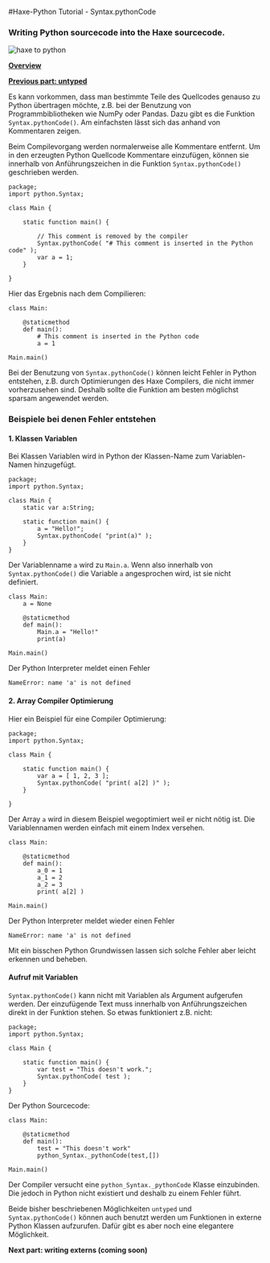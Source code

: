 #Haxe-Python Tutorial - Syntax.pythonCode

<h3>Writing Python sourcecode into the Haxe sourcecode.</h3>

![haxe to python](https://i.imgsafe.org/e1a5de8b18.jpg)

[**Overview**](https://steemit.com/programming/@kkaos/haxe-python-tutorial-intro)

[**Previous part: untyped**](https://steemit.com/programming/@kkaos/haxe-python-tutorial-untyped)

Es kann vorkommen, dass man bestimmte Teile des Quellcodes genauso zu Python übertragen möchte, z.B. bei der Benutzung von Programmbibliotheken wie NumPy oder Pandas. Dazu gibt es die Funktion `Syntax.pythonCode()`. Am einfachsten lässt sich das anhand von Kommentaren zeigen.

Beim Compilevorgang werden normalerweise alle Kommentare entfernt. Um in den erzeugten Python Quellcode Kommentare einzufügen, können sie innerhalb von Anführungszeichen in die Funktion `Syntax.pythonCode()` geschrieben werden.

    package;
    import python.Syntax;
    
    class Main {
    	
    	static function main() {
    		
    		// This comment is removed by the compiler
    		Syntax.pythonCode( "# This comment is inserted in the Python code" );
    		var a = 1;
    	}
    	
    }

Hier das Ergebnis nach dem Compilieren:
    
    class Main:
    
    	@staticmethod
    	def main():
    		# This comment is inserted in the Python code
    		a = 1

    Main.main()
    
Bei der Benutzung  von `Syntax.pythonCode()` können leicht Fehler in Python entstehen, z.B. durch Optimierungen des Haxe Compilers, die nicht immer vorherzusehen sind. Deshalb sollte die Funktion am besten möglichst sparsam angewendet werden.

<h3>Beispiele bei denen Fehler entstehen</h3>

<h4>1. Klassen Variablen</h4>

Bei Klassen Variablen wird in Python der Klassen-Name zum Variablen-Namen hinzugefügt.  

	package;    
	import python.Syntax;
    
    class Main {
    	static var a:String;
    	
    	static function main() {
    		a = "Hello!";
    		Syntax.pythonCode( "print(a)" );
    	}
    }

Der Variablenname `a` wird zu `Main.a`. Wenn also innerhalb von `Syntax.pythonCode()` die Variable `a` angesprochen wird, ist sie nicht definiert.

    class Main:
    	a = None
    
    	@staticmethod
    	def main():
    		Main.a = "Hello!"
    		print(a)
    
    Main.main()

Der Python Interpreter meldet einen Fehler

    NameError: name 'a' is not defined



<h4>2. Array Compiler Optimierung</h4>

Hier ein Beispiel für eine Compiler Optimierung:

    package;
    import python.Syntax;
    
    class Main {
    	
    	static function main() {
    		var a = [ 1, 2, 3 ];
    		Syntax.pythonCode( "print( a[2] )" );
    	}
    	
    }
    
Der Array `a` wird in diesem Beispiel wegoptimiert weil er nicht nötig ist. Die Variablennamen werden einfach mit einem Index versehen.

    class Main:
    
    	@staticmethod
    	def main():
    		a_0 = 1
    		a_1 = 2
    		a_2 = 3
    		print( a[2] )
    
    Main.main()
    
Der Python Interpreter meldet wieder einen Fehler

    NameError: name 'a' is not defined

Mit ein bisschen Python Grundwissen lassen sich solche Fehler aber leicht erkennen und beheben.

<h4>Aufruf mit Variablen</h4>
 
`Syntax.pythonCode()` kann nicht mit Variablen als Argument aufgerufen werden. Der einzufügende Text muss innerhalb von Anführungszeichen direkt in der Funktion stehen. So etwas funktioniert z.B. nicht:


    package;
    import python.Syntax;
    
    class Main {
    	
    	static function main() {
    		var test = "This doesn't work.";
    		Syntax.pythonCode( test );
    	}
    }

Der Python Sourcecode:

    class Main:
    
    	@staticmethod
    	def main():
    		test = "This doesn't work"
    		python_Syntax._pythonCode(test,[])
    
    Main.main()
    
Der Compiler versucht eine `python_Syntax._pythonCode` Klasse einzubinden. Die jedoch in Python nicht existiert und deshalb zu einem Fehler führt.


Beide bisher beschriebenen Möglichkeiten `untyped` und `Syntax.pythonCode()` können auch benutzt werden um Funktionen in externe Python Klassen aufzurufen. Dafür gibt es aber noch eine elegantere Möglichkeit.


**Next part: writing externs (coming soon)**